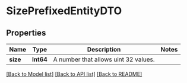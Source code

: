 # SizePrefixedEntityDTO

## Properties
Name | Type | Description | Notes
------------ | ------------- | ------------- | -------------
**size** | **Int64** | A number that allows uint 32 values. | 

[[Back to Model list]](../README.md#documentation-for-models) [[Back to API list]](../README.md#documentation-for-api-endpoints) [[Back to README]](../README.md)


